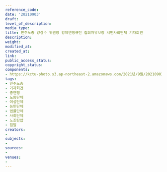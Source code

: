 ```yaml
---
reference_code: 
date: '20210903'
draft: 
level_of_description: 
media_type: 
title: 민주노총 양경수 위원장 강제연행규탄 집회자유보장 시민사회단체 기자회견
description: 
weight: 
modified_at: 
created_at: 
link: 
public_access_status: 
copyright_status: 
components:
- https://kctu-photo.s3.ap-northeast-2.amazonaws.com/2021년/9월/20210903-민주노총+양경수+위원장+강제연행규탄+집회자유보장+시민사회단체+기자회견_민주노총_기자회견_총연맹_노동단체_여성단체_농민단체_법률단체_사회단체_노조탄압_침탈/_R6Z0208.jpg
tags:
- 민주노총
- 기자회견
- 총연맹
- 노동단체
- 여성단체
- 농민단체
- 법률단체
- 사회단체
- 노조탄압
- 침탈
creators:
- 
subjects:
- 
sources:
- 
venues:
- 
---
```

